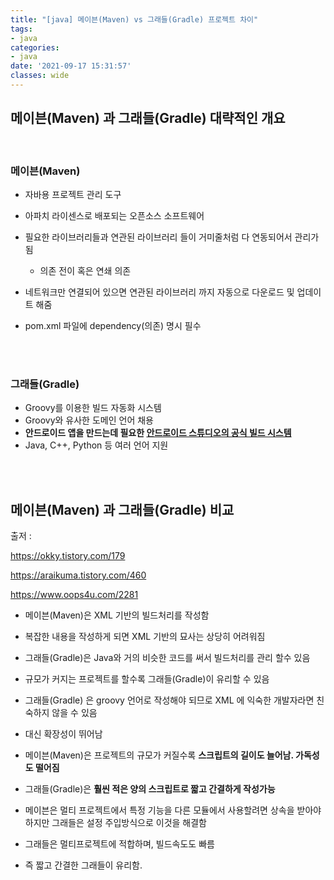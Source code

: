 ```yaml
---
title: "[java] 메이븐(Maven) vs 그래들(Gradle) 프로젝트 차이"
tags:
- java
categories:
- java
date: '2021-09-17 15:31:57'
classes: wide
---
```


## 메이븐(Maven) 과 그래들(Gradle) 대략적인 개요

<br>

### **메이븐(Maven)**
- 자바용 프로젝트 관리 도구
- 아파치 라이센스로 배포되는 오픈소스 소프트웨어
- 필요한 라이브러리들과 연관된 라이브러리 들이 거미줄처럼 다 연동되어서 관리가 됨
   - 의존 전이 혹은 연쇄 의존

- 네트워크만 연결되어 있으면 연관된 라이브러리 까지 자동으로 다운로드 및 업데이트 해줌
- pom.xml 파일에 dependency(의존) 명시 필수

<br>
<br>

### **그래들(Gradle)**
- Groovy를 이용한 빌드 자동화 시스템
- Groovy와 유사한 도메인 언어 채용
- **안드로이드 앱을 만드는데 필요한 <U>안드로이드 스튜디오의 공식 빌드 시스템</U>**
- Java, C++, Python 등 여러 언어 지원

<br>
<br>

## 메이븐(Maven) 과 그래들(Gradle) 비교

출저 : 

https://okky.tistory.com/179

https://araikuma.tistory.com/460

https://www.oops4u.com/2281


- 메이븐(Maven)은 XML 기반의 빌드처리를 작성함
- 복잡한 내용을 작성하게 되면 XML 기반의 묘사는 상당히 어려워짐

- 그래들(Gradle)은 Java와 거의 비슷한 코드를 써서 빌드처리를 관리 할수 있음

- 규모가 커지는 프로젝트를 할수록 그래들(Gradle)이 유리할 수 있음

- 그래들(Gradle) 은 groovy 언어로 작성해야 되므로 XML 에 익숙한 개발자라면 친숙하지 않을 수 있음

- 대신 확장성이 뛰어남

- 메이븐(Maven)은 프로젝트의 규모가 커질수록 **스크립트의 길이도 늘어남. 가독성도 떨어짐**

- 그래들(Gradle)은 **훨씬 적은 양의 스크립트로 짧고 간결하게 작성가능**

- 메이븐은 멀티 프로젝트에서 특정 기능을 다른 모듈에서 사용할려면 상속을 받아야 하지만 그래들은 설정 주입방식으로 이것을 해결함

- 그래들은 멀티프로젝트에 적합하며, 빌드속도도 빠름


- 즉 짧고 간결한 그래들이 유리함.